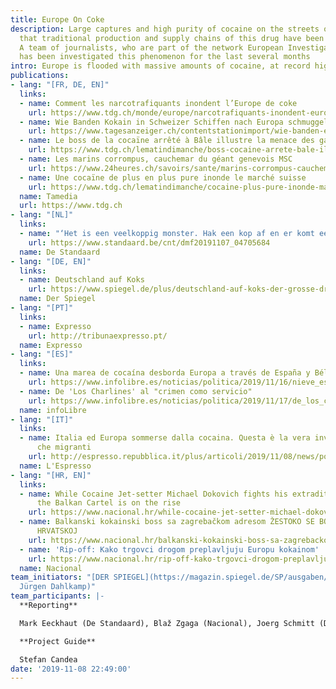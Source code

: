 ```yaml
---
title: Europe On Coke
description: Large captures and high purity of cocaine on the streets of Europe show
  that traditional production and supply chains of this drug have been disrupted.
  A team of journalists, who are part of the network European Investigative Collaborations,
  has been investigated this phenomenon for the last several months
intro: Europe is flooded with massive amounts of cocaine, at record high purity.
publications:
- lang: "[FR, DE, EN]"
  links:
  - name: Comment les narcotrafiquants inondent l’Europe de coke
    url: https://www.tdg.ch/monde/europe/narcotrafiquants-inondent-europe-coke/story/12935265
  - name: Wie Banden Kokain in Schweizer Schiffen nach Europa schmuggeln
    url: https://www.tagesanzeiger.ch/contentstationimport/wie-banden-europa-mit-kokain-fluten/story/11598086
  - name: Le boss de la cocaïne arrêté à Bâle illustre la menace des gangs balkaniques
    url: https://www.tdg.ch/lematindimanche/boss-cocaine-arrete-bale-illustre-menace-gangs-balkaniques/story/20043323
  - name: Les marins corrompus, cauchemar du géant genevois MSC
    url: https://www.24heures.ch/savoirs/sante/marins-corrompus-cauchemar-geant-genevois-msc/story/16372751
  - name: Une cocaïne de plus en plus pure inonde le marché suisse
    url: https://www.tdg.ch/lematindimanche/cocaine-plus-pure-inonde-marche-suisse/story/16456448
  name: Tamedia
  url: https://www.tdg.ch
- lang: "[NL]"
  links:
  - name: "‘Het is een veelkoppig monster. Hak een kop af en er komt een bij’"
    url: https://www.standaard.be/cnt/dmf20191107_04705684
  name: De Standaard
- lang: "[DE, EN]"
  links:
  - name: Deutschland auf Koks
    url: https://www.spiegel.de/plus/deutschland-auf-koks-der-grosse-drogenreport-a-00000000-0002-0001-0000-000166862926
  name: Der Spiegel
- lang: "[PT]"
  links:
  - name: Expresso
    url: http://tribunaexpresso.pt/
  name: Expresso
- lang: "[ES]"
  links:
  - name: Una marea de cocaína desborda Europa a través de España y Bélgica
    url: https://www.infolibre.es/noticias/politica/2019/11/16/nieve_espana_nieva_europa_100991_1012.html
  - name: De 'Los Charlines' al "crimen como servicio"
    url: https://www.infolibre.es/noticias/politica/2019/11/17/de_los_charlines_crimen_como_servicio_100995_1012.html
  name: infoLibre
- lang: "[IT]"
  links:
  - name: Italia ed Europa sommerse dalla cocaina. Questa è la vera invasione, altro
      che migranti
    url: http://espresso.repubblica.it/plus/articoli/2019/11/08/news/porti-aperti-alla-cocaina-1.340589?ref=HEF_RULLO&preview=true
  name: L'Espresso
- lang: "[HR, EN]"
  links:
  - name: While Cocaine Jet-setter Michael Dokovich fights his extradition to Croatia,
      the Balkan Cartel is on the rise
    url: https://www.nacional.hr/while-cocaine-jet-setter-michael-dokovich-fights-his-extradition-to-croatia-the-balkan-cartel-is-on-the-rise/
  - name: Balkanski kokainski boss sa zagrebačkom adresom ŽESTOKO SE BORI PROTIV IZRUČENJA
      HRVATSKOJ
    url: https://www.nacional.hr/balkanski-kokainski-boss-sa-zagrebackom-adresom-zestoko-se-bori-protiv-izrucenja-hrvatskoj/
  - name: 'Rip-off: Kako trgovci drogom preplavljuju Europu kokainom'
    url: https://www.nacional.hr/rip-off-kako-trgovci-drogom-preplavljuju-europu-kokainom/
  name: Nacional
team_initiators: "[DER SPIEGEL](https://magazin.spiegel.de/SP/ausgaben/) (Jörg Schmitt,
  Jürgen Dahlkamp)"
team_participants: |-
  **Reporting**

  Mark Eeckhaut (De Standaard), Blaž Zgaga (Nacional), Joerg Schmitt (Der Spiegel), Sylvain Besson and Simone Rau (Tamedia), Álvaro Sánchez Castrillo (infoLibre), Jan Meeus (NRC), Vittorio Malagutti and Francesca Sironi (L'Espresso)

  **Project Guide**

  Stefan Candea
date: '2019-11-08 22:49:00'
---
```


